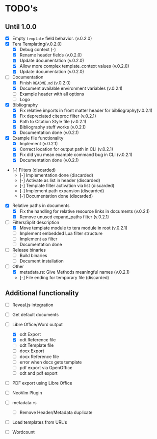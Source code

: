 # TODO's

## Until 1.0.0 

- [x] Empty `template` field behavior. (v.0.2.0)
- [x] Tera Templating(v.0.2.0)
	- [x] Debug context (-)
	- [x] Rename header fields (v.0.2.0)
	- [x] Update documentation (v.0.2.0)
	- [x] Allow more complex template_context values (v.0.2.0)
	- [x] Update documentation (v.0.2.0)
- [ ] Documentation
	- [x] Finish `README.md` (v.0.2.0)
	- [x] Document available environment variables (v.0.2.1)
	- [ ] Example header with all options
	- [ ] Logo
- [x] Bibliography
	- [x] Fix relative imports in front matter header for bibliography(v.0.2.1)
	- [x] Fix depreciated citeproc filter (v.0.2.1)
	- [x] Path to Citation Style file (v.0.2.1)
	- [x] Bibliography stuff works (v.0.2.1)
	- [x] Documentation done (v.0.2.1)
- [x] Example file functionality
	- [x] Implement (v.0.2.1)
	- [x] Correct location for output path in CLI (v.0.2.1)
	- [x] Fix did you mean example command bug in CLI (v.0.2.1)
	- [x] Documentation done (v.0.2.1)
- [-] Filters (discarded)
	- [-] Implementation done (discarded)
	- [-] Activate as list in header (discarded)
	- [-] Template filter activation via list (discarded)
	- [-] Implement path expansion (discarded)
	- [-] Documentation done (discarded)
- [x] Relative paths in documents
	- [x] Fix the handling for relative resource links in documents (v.0.2.1)
	- [x] Remove unused expand_paths filter (v.0.2.1)
- [ ] Filters/Split description
	- [x] Move template module to tera module in root (v.0.2.1)
	- [ ] Implement embedded Lua filter structure
	- [ ] Implement as filter
	- [ ] Documentation done
- [ ] Release binaries
	- [ ] Build binaries
	- [ ] Document installation
- [ ] Other
	- [x] metadata.rs: Give Methods meaningful names (v.0.2.1)
	- [-] File ending for temporary file (discarded)


## Additional functionality

- [ ] Reveal.js integration
- [ ] Get default documents
- [ ] Libre Office/Word output
	- [x] odt Export
	- [x] odt Reference file
	- [ ] odt Template file
	- [ ] docx Export
	- [ ] docx Reference file
	- [ ] error when docx gets template
	- [ ] pdf export via OpenOffice
	- [ ] odt and pdf export
- [ ] PDF export using Libre Office
- [ ] NeoVim Plugin
- [ ] metadata.rs
	- [ ] Remove Header/Metadata duplicate
- [ ] Load templates from URL's
- [ ] Wordcount


